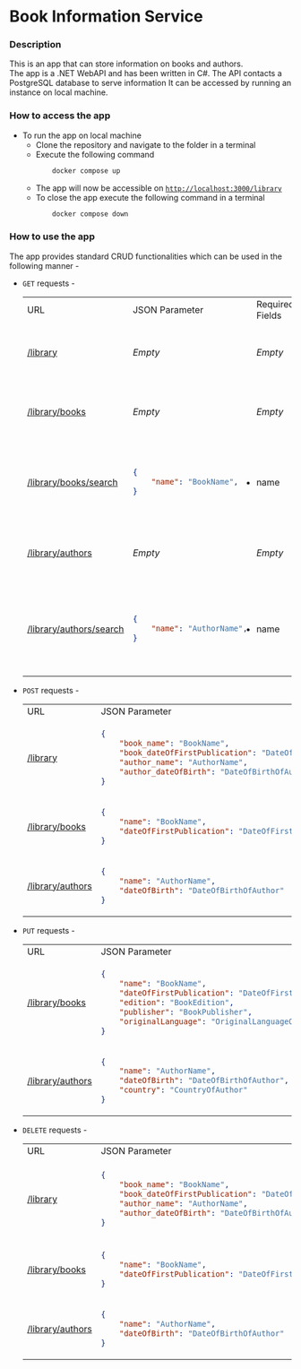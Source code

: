 # Book Information Service

### Description
This is an app that can store information on books and authors.  
The app is a .NET WebAPI and has been written in C#. The API contacts a PostgreSQL database to serve information
It can be accessed by running an instance on local machine.

### How to access the app
- To run the app on local machine
    - Clone the repository and navigate to the folder in a terminal
    - Execute the following command
        ```Powershell
            docker compose up
        ```
    - The app will now be accessible on [`http://localhost:3000/library`](http://localhost:3000/library/)
    - To close the app execute the following command in a terminal
        ```Powershell
            docker compose down
        ```

### How to use the app
The app provides standard CRUD functionalities which can be used in the following manner -
- `GET` requests -  
    <table>
    <tr>
    <td>URL</td>
    <td>JSON Parameter</td>
    <td>Required Fields</td>
    <td>Function</td>
    </tr>
    <tr>
    <td><a href="http://localhost:3000/library/">/library</a></td>
    <td><i>Empty</i></td>
    <td><i>Empty</i></td>
    <td>Returns a list of books and their authors</td>
    </tr>
    <tr>
    <td><a href="http://localhost:3000/library/books">/library/books</a></td>
    <td><i>Empty</i></td>
    <td><i>Empty</i></td>
    <td>Returns a list of books and their details</td>
    </tr>
    <tr>
    <td><a href="http://localhost:3000/library/books/search">/library/books/search</a></td>
    <td>

    ```json
    {
        "name": "BookName",
    }
    ```

    </td>
    <td><li>name</li></td>
    <td>Searches a book by name and returns its details</td>
    </tr>
    <tr>
    <td><a href="http://localhost:3000/library/authors">/library/authors</a></td>
    <td><i>Empty</i></td>
    <td><i>Empty</i></td>
    <td>Returns a list of authors and their details</td>
    </tr>
    <tr>
    <td><a href="http://localhost:3000/library/authors/search">/library/authors/search</a></td>
    <td>

    ```json
    {
        "name": "AuthorName",
    }
    ```

    </td>
    <td><li>name</li></td>
    <td>Searches an author by name and returns their details</td>
    </tr>
    </table>
- `POST` requests -
    <table>
    <tr>
    <td>URL</td>
    <td>JSON Parameter</td>
    <td>Required Fields</td>
    <td>Function</td>
    </tr>
    <tr>
    <td><a href="http://localhost:3000/library/">/library</a></td>
    <td>

    ```json
    {
        "book_name": "BookName",
        "book_dateOfFirstPublication": "DateOfFirstPublicationOfBook",
        "author_name": "AuthorName",
        "author_dateOfBirth": "DateOfBirthOfAuthor"
    }
    ```

    </td>
    <td><li>book_name</li><li>book_dateOfFirstPublication</li><li>author_name</li><li>author_dateOfBirth</li></td>
    <td>Creates a new book and author mapping</td>
    </tr>
    <tr>
    <td><a href="http://localhost:3000/library/books">/library/books</a></td>
    <td>

    ```json
    {
        "name": "BookName",
        "dateOfFirstPublication": "DateOfFirstPublicationOfBook"
    }
    ```

    </td>
    <td><li>book_name</li><li>book_dateOfFirstPublication</li></td>
    <td>Creates a new book entry</td>
    </tr>
    <tr>
    <td><a href="http://localhost:3000/library/authors">/library/authors</a></td>
    <td>

    ```json
    {
        "name": "AuthorName",
        "dateOfBirth": "DateOfBirthOfAuthor"
    }
    ```

    </td>
    <td><li>author_name</li><li>author_dateOfBirth</li></td>
    <td>Creates a new author entry</td>
    </tr>
    </table>
- `PUT` requests -
    <table>
    <tr>
    <td>URL</td>
    <td>JSON Parameter</td>
    <td>Required Fields</td>
    <td>Function</td>
    </tr>
    <tr>
    <td><a href="http://localhost:3000/library/books">/library/books</a></td>
    <td>

    ```json
    {
        "name": "BookName",
        "dateOfFirstPublication": "DateOfFirstPublicationOfBook",
        "edition": "BookEdition",
        "publisher": "BookPublisher",
        "originalLanguage": "OriginalLanguageOfBook"
    }
    ```

    </td>
    <td><li>name</li><li>dateOfFirstPublication</li></td>
    <td>Updates an existing book entry</td>
    </tr>
    <tr>
    <td><a href="http://localhost:3000/library/authors">/library/authors</a></td>
    <td>

    ```json
    {
        "name": "AuthorName",
        "dateOfBirth": "DateOfBirthOfAuthor",
        "country": "CountryOfAuthor"
    }
    ```

    </td>
    <td><li>name</li><li>dateOfBirth</li></td>
    <td>Updates an existing author entry</td>
    </tr>
    </table>
- `DELETE` requests -
    <table>
    <tr>
    <td>URL</td>
    <td>JSON Parameter</td>
    <td>Required Fields</td>
    <td>Function</td>
    </tr>
    <tr>
    <td><a href="http://localhost:3000/library/">/library</a></td>
    <td>

    ```json
    {
        "book_name": "BookName",
        "book_dateOfFirstPublication": "DateOfFirstPublicationOfBook",
        "author_name": "AuthorName",
        "author_dateOfBirth": "DateOfBirthOfAuthor"
    }
    ```

    </td>
    <td><li>book_name</li><li>book_dateOfFirstPublication</li><li>author_name</li><li>author_dateOfBirth</li></td>
    <td>Deletes an existing book and author mapping</td>
    </tr>
    <tr>
    <td><a href="http://localhost:3000/library/books">/library/books</a></td>
    <td>

    ```json
    {
        "name": "BookName",
        "dateOfFirstPublication": "DateOfFirstPublicationOfBook"
    }
    ```

    </td>
    <td><li>name</li><li>dateOfFirstPublication</li></td>
    <td>Deletes an existing book entry</td>
    </tr>
    <tr>
    <td><a href="http://localhost:3000/library/authors">/library/authors</a></td>
    <td>

    ```json
    {
        "name": "AuthorName",
        "dateOfBirth": "DateOfBirthOfAuthor"
    }
    ```

    </td>
    <td><li>name</li><li>dateOfBirth</li></td>
    <td>Deletes an existing author entry</td>
    </tr>
    </table>
